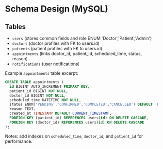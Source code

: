 # Schema Design (MySQL)

## Tables
- `users` (stores common fields and role ENUM 'Doctor','Patient','Admin')
- `doctors` (doctor profiles with FK to users.id)
- `patients` (patient profiles with FK to users.id)
- `appointments` (links doctor_id, patient_id, scheduled_time, status, reason)
- `notifications` (user notifications)

Example `appointments` table excerpt:
```sql
CREATE TABLE appointments (
  id BIGINT AUTO_INCREMENT PRIMARY KEY,
  patient_id BIGINT NOT NULL,
  doctor_id BIGINT NOT NULL,
  scheduled_time DATETIME NOT NULL,
  status ENUM('PENDING','CONFIRMED','COMPLETED','CANCELLED') DEFAULT 'PENDING',
  reason TEXT,
  created_at TIMESTAMP DEFAULT CURRENT_TIMESTAMP,
  FOREIGN KEY (patient_id) REFERENCES users(id) ON DELETE CASCADE,
  FOREIGN KEY (doctor_id) REFERENCES users(id) ON DELETE CASCADE
);
```
Notes: add indexes on `scheduled_time`, `doctor_id`, and `patient_id` for performance.
